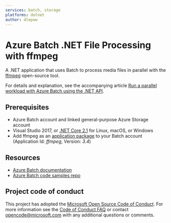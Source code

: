 ```yaml
---
services: batch, storage
platforms: dotnet
author: dlepow
---
```


# Azure Batch .NET File Processing with ffmpeg

A .NET application that uses Batch to process media files in parallel with the [ffmpeg](http://ffmpeg.org/) open-source tool. 

For details and explanation, see the accompanying article [Run a parallel workload with Azure Batch using the .NET API](https://docs.microsoft.com/azure/batch/tutorial-parallel-dotnet).


## Prerequisites

- Azure Batch account and linked general-purpose Azure Storage account
- Visual Studio 2017, or [.NET Core 2.1](https://www.microsoft.com/net/download/dotnet-core/2.1) for Linux, macOS, or Windows
- Add ffmpeg as an [application package](https://docs.microsoft.com/azure/batch/batch-application-packages) to your Batch account (Application Id: *ffmpeg*, Version: *3.4*)

## Resources

- [Azure Batch documentation](https://docs.microsoft.com/azure/batch/)
- [Azure Batch code samples repo](https://github.com/Azure-Samples/azure-batch-samples)

## Project code of conduct

This project has adopted the [Microsoft Open Source Code of Conduct](https://opensource.microsoft.com/codeofconduct/). For more information see the [Code of Conduct FAQ](https://opensource.microsoft.com/codeofconduct/faq/) or contact [opencode@microsoft.com](mailto:opencode@microsoft.com) with any additional questions or comments.
